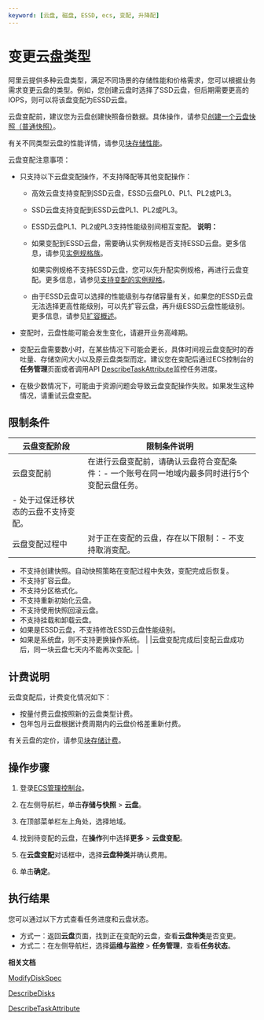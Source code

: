 ```yaml
---
keyword: [云盘, 磁盘, ESSD, ecs, 变配, 升降配]
---
```


# 变更云盘类型

阿里云提供多种云盘类型，满足不同场景的存储性能和价格需求，您可以根据业务需求变更云盘的类型。例如，您创建云盘时选择了SSD云盘，但后期需要更高的IOPS，则可以将该盘变配为ESSD云盘。

云盘变配前，建议您为云盘创建快照备份数据。具体操作，请参见[创建一个云盘快照（普通快照）](/cn.zh-CN/快照/使用快照/创建一个云盘快照（普通快照）.md)。

有关不同类型云盘的性能详情，请参见[块存储性能](/cn.zh-CN/块存储/性能/块存储性能.md)。

云盘变配注意事项：

-   只支持以下云盘变配操作，不支持降配等其他变配操作：

    -   高效云盘支持变配到SSD云盘，ESSD云盘PL0、PL1、PL2或PL3。
    -   SSD云盘支持变配到ESSD云盘PL1、PL2或PL3。
    -   ESSD云盘PL1、PL2或PL3支持性能级别间相互变配。
    **说明：**

    -   如果变配到ESSD云盘，需要确认实例规格是否支持ESSD云盘。更多信息，请参见[实例规格族](/cn.zh-CN/实例/实例规格族.md)。

        如果实例规格不支持ESSD云盘，您可以先升配实例规格，再进行云盘变配。更多信息，请参见[支持变配的实例规格](/cn.zh-CN/实例/升降配实例/修改实例规格/支持变配的实例规格.md)。

    -   由于ESSD云盘可以选择的性能级别与存储容量有关，如果您的ESSD云盘无法选择更高性能级别，可以先扩容云盘，再升级ESSD云盘性能级别。更多信息，请参见[扩容概述](/cn.zh-CN/块存储/扩容云盘/扩容概述.md)。
-   变配时，云盘性能可能会发生变化，请避开业务高峰期。
-   变配云盘需要数小时，在某些情况下可能会更长，具体时间视云盘变配时的吞吐量、存储空间大小以及原云盘类型而定。建议您在变配后通过ECS控制台的**任务管理**页面或者调用API [DescribeTaskAttribute](/cn.zh-CN/API参考/其他接口/DescribeTaskAttribute.md)监控任务进度。
-   在极少数情况下，可能由于资源问题会导致云盘变配操作失败。如果发生这种情况，请重试云盘变配。

## 限制条件

|云盘变配阶段|限制条件说明|
|------|------|
|云盘变配前|在进行云盘变配前，请确认云盘符合变配条件：-   一个账号在同一地域内最多同时进行5个变配云盘任务。
-   处于过保迁移状态的云盘不支持变配。 |
|云盘变配过程中|对于正在变配的云盘，存在以下限制：-   不支持取消变配。
-   不支持创建快照。自动快照策略在变配过程中失效，变配完成后恢复。
-   不支持扩容云盘。
-   不支持分区格式化。
-   不支持重新初始化云盘。
-   不支持使用快照回滚云盘。
-   不支持挂载和卸载云盘。
-   如果是ESSD云盘，不支持修改ESSD云盘性能级别。
-   如果是系统盘，则不支持更换操作系统。 |
|云盘变配完成后|变配云盘成功后，同一块云盘七天内不能再次变配。|

## 计费说明

云盘变配后，计费变化情况如下：

-   按量付费云盘按照新的云盘类型计费。
-   包年包月云盘根据计费周期内的云盘价格差重新付费。

有关云盘的定价，请参见[块存储计费](/cn.zh-CN/产品定价/计费项/块存储计费.md)。

## 操作步骤

1.  登录[ECS管理控制台](https://ecs.console.aliyun.com)。

2.  在左侧导航栏，单击**存储与快照** \> **云盘**。

3.  在顶部菜单栏左上角处，选择地域。

4.  找到待变配的云盘，在**操作**列中选择**更多** \> **云盘变配**。

5.  在**云盘变配**对话框中，选择**云盘种类**并确认费用。

6.  单击**确定**。


## 执行结果

您可以通过以下方式查看任务进度和云盘状态。

-   方式一：返回**云盘**页面，找到正在变配的云盘，查看**云盘种类**是否变更。
-   方式二：在左侧导航栏，选择**运维与监控** \> **任务管理**，查看**任务状态**。

**相关文档**  


[ModifyDiskSpec](/cn.zh-CN/API参考/块存储/ModifyDiskSpec.md)

[DescribeDisks](/cn.zh-CN/API参考/块存储/DescribeDisks.md)

[DescribeTaskAttribute](/cn.zh-CN/API参考/其他接口/DescribeTaskAttribute.md)

